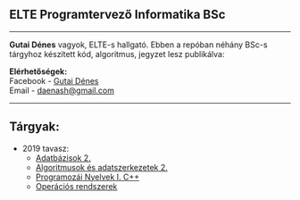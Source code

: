 ## ELTE Programtervező Informatika BSc
***

**Gutai Dénes** vagyok, ELTE-s hallgató. Ebben a repóban néhány BSc-s tárgyhoz készített kód, algoritmus, jegyzet lesz publikálva:

**Elérhetőségek:**<br>
Facebook - [Gutai Dénes](https://www.facebook.com/daenash)<br>
Email - daenash@gmail.com

***

## Tárgyak:

- 2019 tavasz:
    - [Adatbázisok 2.](adatb2/)
    - [Algoritmusok és adatszerkezetek 2.](algo2/)
    - [Programozái Nyelvek I. C++](cpp/)
    - [Operációs rendszerek](opre/)

